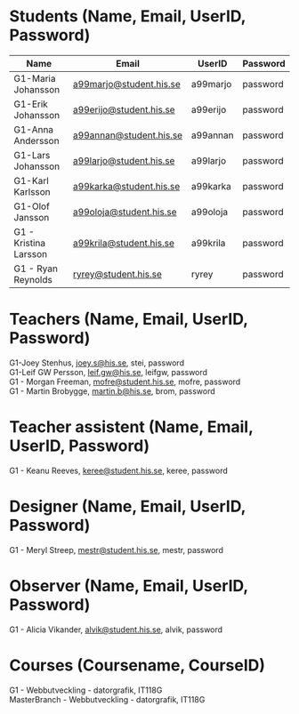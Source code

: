 # Students (Name, Email, UserID, Password)
|Name|Email|UserID|Password|
| ----- | ------- | -------- | ----------- |
|G1-Maria Johansson| a99marjo@student.his.se| a99marjo|password|
|G1-Erik Johansson| a99erijo@student.his.se| a99erijo| password|
|G1-Anna Andersson| a99annan@student.his.se| a99annan| password|
|G1-Lars Johansson| a99larjo@student.his.se| a99larjo| password|
|G1-Karl Karlsson| a99karka@student.his.se| a99karka|password|
|G1-Olof Jansson| a99oloja@student.his.se| a99oloja|password|
|G1 - Kristina Larsson|a99krila@student.his.se|a99krila| password|
|G1 - Ryan Reynolds| ryrey@student.his.se| ryrey| password|


# Teachers (Name, Email, UserID, Password)
G1-Joey Stenhus, joey.s@his.se, stei, password<br>
G1-Leif GW Persson, leif.gw@his.se, leifgw, password<br>
G1 - Morgan Freeman, mofre@student.his.se, mofre, password<br>
G1 - Martin Brobygge, martin.b@his.se, brom, password<br>

# Teacher assistent (Name, Email, UserID, Password)
G1 - Keanu Reeves, keree@student.his.se, keree, password<br>

# Designer (Name, Email, UserID, Password)
G1 - Meryl Streep, mestr@student.his.se, mestr, password<br>

# Observer (Name, Email, UserID, Password)
G1 - Alicia Vikander, alvik@student.his.se, alvik, password<br>

# Courses (Coursename, CourseID)
G1 - Webbutveckling - datorgrafik, IT118G<br>
MasterBranch - Webbutveckling - datorgrafik, IT118G<br>

